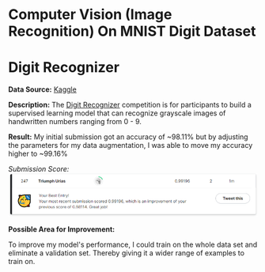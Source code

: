 # Computer Vision (Image Recognition) On MNIST Digit Dataset

# Digit Recognizer

**Data Source:** [Kaggle](https://www.kaggle.com/competitions/digit-recognizer/data)

**Description:** The [Digit Recognizer](https://www.kaggle.com/competitions/digit-recognizer/overview) competition is for 
participants to build a supervised learning model that can recognize grayscale images of handwritten numbers ranging from 0 - 9.

**Result:** My initial submission got an accuracy of ~98.11% but by adjusting the parameters for my data augmentation, I
was able to move my accuracy higher to ~99.16%

*Submission Score:*
![Score_Image](Score_Image.PNG)


**Possible Area for Improvement:**

To improve my model's performance, I could train on the whole data set and eliminate a validation set. Thereby giving it 
a wider range of examples to train on. 